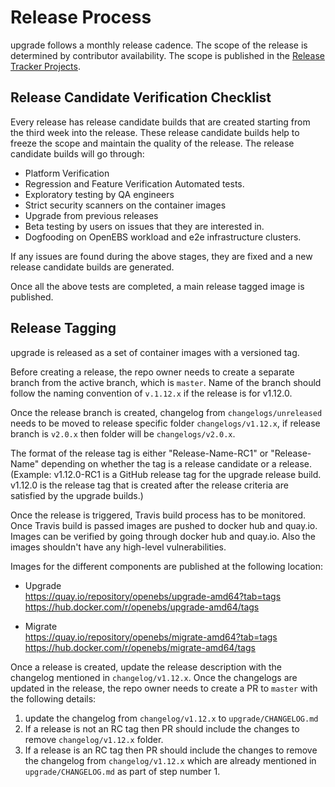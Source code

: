 # Release Process
upgrade follows a monthly release cadence. The scope of the release is determined by contributor availability. The scope is published in the [Release Tracker Projects](https://github.com/orgs/openebs/projects).

## Release Candidate Verification Checklist

Every release has release candidate builds that are created starting from the third week into the release. These release candidate builds help to freeze the scope and maintain the quality of the release. The release candidate builds will go through:
- Platform Verification
- Regression and Feature Verification Automated tests.
- Exploratory testing by QA engineers
- Strict security scanners on the container images
- Upgrade from previous releases
- Beta testing by users on issues that they are interested in.
- Dogfooding on OpenEBS workload and e2e infrastructure clusters.

If any issues are found during the above stages, they are fixed and a new release candidate builds are generated.

Once all the above tests are completed, a main release tagged image is published.

## Release Tagging

upgrade is released as a set of container images with a versioned tag.

Before creating a release, the repo owner needs to create a separate branch from the active branch, which is `master`. Name of the branch should follow the naming convention of `v.1.12.x` if the release is for v1.12.0.

Once the release branch is created, changelog from `changelogs/unreleased` needs to be moved to release specific folder `changelogs/v1.12.x`, if release branch is `v2.0.x` then folder will be `changelogs/v2.0.x`.

The format of the release tag is either "Release-Name-RC1" or "Release-Name" depending on whether the tag is a release candidate or a release. (Example: v1.12.0-RC1 is a GitHub release tag for the upgrade release build. v1.12.0 is the release tag that is created after the release criteria are satisfied by the upgrade builds.)

Once the release is triggered, Travis build process has to be monitored. Once Travis build is passed images are pushed to docker hub and quay.io. Images can be verified by going through docker hub and quay.io. Also the images shouldn't have any high-level vulnerabilities.

Images for the different components are published at the following location:

- Upgrade <br />
    https://quay.io/repository/openebs/upgrade-amd64?tab=tags <br />
    https://hub.docker.com/r/openebs/upgrade-amd64/tags <br />

- Migrate <br />
    https://quay.io/repository/openebs/migrate-amd64?tab=tags <br />
    https://hub.docker.com/r/openebs/migrate-amd64/tags <br />


Once a release is created, update the release description with the changelog mentioned in `changelog/v1.12.x`. Once the changelogs are updated in the release, the repo owner needs to create a PR to `master` with the following details:
1. update the changelog from `changelog/v1.12.x` to `upgrade/CHANGELOG.md`
2. If a release is not an RC tag then PR should include the changes to remove `changelog/v1.12.x` folder.
3. If a release is an RC tag then PR should include the changes to remove the changelog from `changelog/v1.12.x` which are already mentioned in `upgrade/CHANGELOG.md` as part of step number 1.